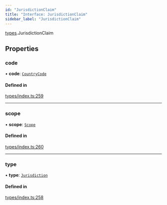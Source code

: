 ```yaml
---
id: "JurisdictionClaim"
title: "Interface: JurisdictionClaim"
sidebar_label: "JurisdictionClaim"
---
```


[types](../../../modules/Types/Types.md).JurisdictionClaim

## Properties

### code

• **code**: [`CountryCode`](../../../enums/Generated/Types/CountryCode/CountryCode.md)

#### Defined in

[types/index.ts:259](https://github.com/PolymeshAssociation/polymesh-sdk/blob/d4e2c127f/src/types/index.ts#L259)

___

### scope

• **scope**: [`Scope`](../Scope/Scope.md)

#### Defined in

[types/index.ts:260](https://github.com/PolymeshAssociation/polymesh-sdk/blob/d4e2c127f/src/types/index.ts#L260)

___

### type

• **type**: [`Jurisdiction`](../../../enums/Types/ClaimType/ClaimType.md#jurisdiction)

#### Defined in

[types/index.ts:258](https://github.com/PolymeshAssociation/polymesh-sdk/blob/d4e2c127f/src/types/index.ts#L258)
